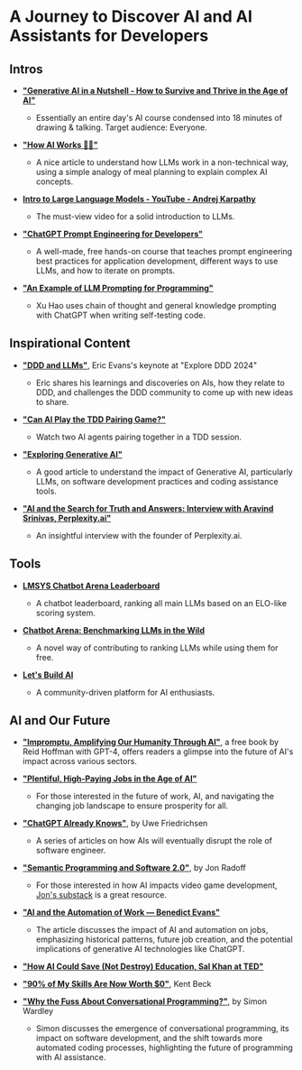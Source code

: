 # A Journey to Discover AI and AI Assistants for Developers

## Intros

- **["Generative AI in a Nutshell - How to Survive and Thrive in the Age of AI"](https://www.youtube.com/watch?v=2IK3DFHRFfw)**
  - Essentially an entire day's AI course condensed into 18 minutes of drawing & talking. Target audience: Everyone.

- **["How AI Works 🤖🔎"](https://www.zaxis.page/p/how-ai-works)**
  - A nice article to understand how LLMs work in a non-technical way, using a simple analogy of meal planning to explain complex AI concepts.

- **[Intro to Large Language Models - YouTube - Andrej Karpathy](https://www.youtube.com/watch?v=zjkBMFhNj_g)**
  - The must-view video for a solid introduction to LLMs.

- **["ChatGPT Prompt Engineering for Developers"](https://www.deeplearning.ai/short-courses/chatgpt-prompt-engineering-for-developers/)**
  - A well-made, free hands-on course that teaches prompt engineering best practices for application development, different ways to use LLMs, and how to iterate on prompts.

- **["An Example of LLM Prompting for Programming"](https://martinfowler.com/articles/2023-chatgpt-xu-hao.html)**
  - Xu Hao uses chain of thought and general knowledge prompting with ChatGPT when writing self-testing code.

## Inspirational Content

- **["DDD and LLMs"](https://www.youtube.com/watch?v=Tll_suxZluk)**, Eric Evans's keynote at "Explore DDD 2024"
  - Eric shares his learnings and discoveries on AIs, how they relate to DDD, and challenges the DDD community to come up with new ideas to share.

- **["Can AI Play the TDD Pairing Game?"](https://www.mechanical-orchard.com/post/can-ai-play-the-tdd-pairing-game)**
  - Watch two AI agents pairing together in a TDD session.

- **["Exploring Generative AI"](https://martinfowler.com/articles/exploring-gen-ai.html)**
  - A good article to understand the impact of Generative AI, particularly LLMs, on software development practices and coding assistance tools.

- **["AI and the Search for Truth and Answers: Interview with Aravind Srinivas, Perplexity.ai"](https://www.youtube.com/watch?v=TTjEr7TFcmQ)**
  - An insightful interview with the founder of Perplexity.ai.

## Tools

- **[LMSYS Chatbot Arena Leaderboard](https://huggingface.co/spaces/lmsys/chatbot-arena-leaderboard)**
  - A chatbot leaderboard, ranking all main LLMs based on an ELO-like scoring system.

- **[Chatbot Arena: Benchmarking LLMs in the Wild](https://chat.lmsys.org/)**
  - A novel way of contributing to ranking LLMs while using them for free.

- **[Let's Build AI](https://letsbuild.ai)**
  - A community-driven platform for AI enthusiasts.

## AI and Our Future

- **["Impromptu, Amplifying Our Humanity Through AI"](https://www.impromptubook.com/)**, a free book by Reid Hoffman with GPT-4, offers readers a glimpse into the future of AI's impact across various sectors.

- **["Plentiful, High-Paying Jobs in the Age of AI"](https://www.noahpinion.blog/p/plentiful-high-paying-jobs-in-the)**
  - For those interested in the future of work, AI, and navigating the changing job landscape to ensure prosperity for all.

- **["ChatGPT Already Knows"](https://www.ufried.com/blog/chatgpt_already_knows/)**, by Uwe Friedrichsen
  - A series of articles on how AIs will eventually disrupt the role of software engineer.

- **["Semantic Programming and Software 2.0"](https://meditations.metavert.io/p/semantic-programming-and-software)**, by Jon Radoff
  - For those interested in how AI impacts video game development, [Jon's substack](https://meditations.metavert.io/) is a great resource.

- **["AI and the Automation of Work — Benedict Evans"](https://www.ben-evans.com/benedictevans/2023/7/2/working-with-ai)**
  - The article discusses the impact of AI and automation on jobs, emphasizing historical patterns, future job creation, and the potential implications of generative AI technologies like ChatGPT.

- **["How AI Could Save (Not Destroy) Education, Sal Khan at TED"](https://www.youtube.com/watch?v=hJP5GqnTrNo)**

- **["90% of My Skills Are Now Worth $0"](https://tidyfirst.substack.com/p/90-of-my-skills-are-now-worth-0)**, Kent Beck

- **["Why the Fuss About Conversational Programming?"](https://swardley.medium.com/why-the-fuss-about-conversational-programming-60c8d1908237)**, by Simon Wardley
  - Simon discusses the emergence of conversational programming, its impact on software development, and the shift towards more automated coding processes, highlighting the future of programming with AI assistance.
